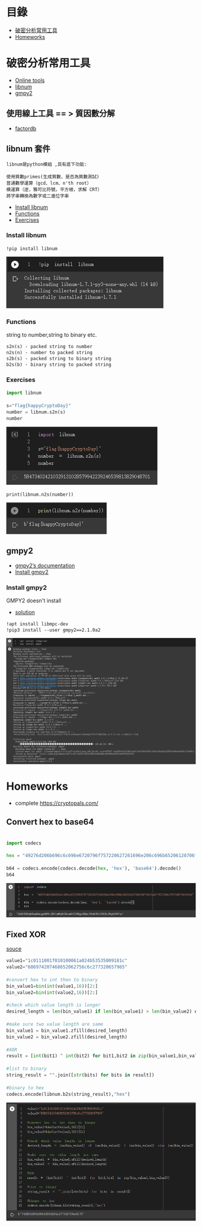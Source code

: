 # 目錄
- [破密分析常用工具](https://github.com/JimLi999/CS2021/tree/main/CTF/20210923/%E7%8F%BE%E4%BB%A3%E5%AF%86%E7%A2%BC%E4%B9%8B%E7%A0%B4%E5%AF%86%E5%88%86%E6%9E%90#%E7%A0%B4%E5%AF%86%E5%88%86%E6%9E%90%E5%B8%B8%E7%94%A8%E5%B7%A5%E5%85%B7)
- [Homeworks](https://github.com/JimLi999/CS2021/tree/main/CTF/20210923/%E7%8F%BE%E4%BB%A3%E5%AF%86%E7%A2%BC%E4%B9%8B%E7%A0%B4%E5%AF%86%E5%88%86%E6%9E%90#homeworks)

# 破密分析常用工具
- [Online tools](https://github.com/JimLi999/CS2021/tree/main/CTF/20210923/%E7%8F%BE%E4%BB%A3%E5%AF%86%E7%A2%BC%E4%B9%8B%E7%A0%B4%E5%AF%86%E5%88%86%E6%9E%90#%E4%BD%BF%E7%94%A8%E7%B7%9A%E4%B8%8A%E5%B7%A5%E5%85%B7---%E8%B3%AA%E5%9B%A0%E6%95%B8%E5%88%86%E8%A7%A3)
- [libnum](https://github.com/JimLi999/CS2021/tree/main/CTF/20210923/%E7%8F%BE%E4%BB%A3%E5%AF%86%E7%A2%BC%E4%B9%8B%E7%A0%B4%E5%AF%86%E5%88%86%E6%9E%90#libnum-%E5%A5%97%E4%BB%B6)
- [gmpy2](https://github.com/JimLi999/CS2021/tree/main/CTF/20210923/%E7%8F%BE%E4%BB%A3%E5%AF%86%E7%A2%BC%E4%B9%8B%E7%A0%B4%E5%AF%86%E5%88%86%E6%9E%90#gmpy2)

## 使用線上工具 == > 質因數分解    
- [factordb](http://factordb.com/)

## libnum 套件
```
libnum是python模組 ,具有底下功能:

使用質數primes(生成質數、是否為質數測試)
普通數學運算（gcd、lcm、n'th root）
模運算（逆，雅可比符號，平方根，求解 CRT）
將字串轉換為數字或二進位字串
```
- [Install libnum](https://github.com/JimLi999/CS2021/tree/main/CTF/20210923/%E7%8F%BE%E4%BB%A3%E5%AF%86%E7%A2%BC%E4%B9%8B%E7%A0%B4%E5%AF%86%E5%88%86%E6%9E%90#Install-libnum)
- [Functions](https://github.com/JimLi999/CS2021/tree/main/CTF/20210923/%E7%8F%BE%E4%BB%A3%E5%AF%86%E7%A2%BC%E4%B9%8B%E7%A0%B4%E5%AF%86%E5%88%86%E6%9E%90#functions)
- [Exercises](https://github.com/JimLi999/CS2021/tree/main/CTF/20210923/%E7%8F%BE%E4%BB%A3%E5%AF%86%E7%A2%BC%E4%B9%8B%E7%A0%B4%E5%AF%86%E5%88%86%E6%9E%90#exercises)

### Install libnum
```
!pip install libnum
```
![result](./libnum_install.PNG)

### Functions
string to number,string to binary etc.
```
s2n(s) - packed string to number
n2s(n) - number to packed string
s2b(s) - packed string to binary string
b2s(b) - binary string to packed string
```

### Exercises
```python
import libnum

s="flag{happyCryptoDay}"
number = libnum.s2n(s)
number
```
![result](./libnum_String2Number.PNG)

```
print(libnum.n2s(number))
```
![result](./libnum_Number2String.PNG)


## gmpy2

- [gmpy2’s documentation](https://gmpy2.readthedocs.io/en/latest/)
- [Install gmpy2](https://github.com/JimLi999/CS2021/tree/main/CTF/20210923/%E7%8F%BE%E4%BB%A3%E5%AF%86%E7%A2%BC%E4%B9%8B%E7%A0%B4%E5%AF%86%E5%88%86%E6%9E%90#install-gmpy2)

### Install gmpy2
GMPY2 doesn't install
- [solution](https://stackoverflow.com/questions/69178324/how-to-install-gmpy2-on-google-colab)

```
!apt install libmpc-dev
!pip3 install --user gmpy2==2.1.0a2
```
![result](./gmpy2_install.PNG)

# Homeworks

- complete https://cryptopals.com/ 

## Convert hex to base64
```python

import codecs

hex = "49276d206b696c6c696e6720796f757220627261696e206c696b65206120706f69736f6e6f7573206d757368726f6f6d"

b64 = codecs.encode(codecs.decode(hex, 'hex'), 'base64').decode()
b64
```
![result](./Convert_hex_to_base64.PNG)

## Fixed XOR
[souce](https://medium.com/analytics-vidhya/crypto-basics-fixed-xor-implementation-python-9cfba54f4661)

```python
value1="1c0111001f010100061a024b53535009181c"
value2="686974207468652062756c6c277320657965"

#convert hex to int then to binary
bin_value1=bin(int(value1,16))[2:] 
bin_value2=bin(int(value2,16))[2:]

#check which value length is longer
desired_length = len(bin_value1) if len(bin_value1) > len(bin_value2) else len(bin_value2)

#make sure two value length are same
bin_value1 = bin_value1.zfill(desired_length)
bin_value2 = bin_value2.zfill(desired_length)

#XOR
result = [int(bit1) ^ int(bit2) for bit1,bit2 in zip(bin_value1,bin_value2)]

#list to binary
string_result = "".join([str(bits) for bits in result])

#binary to hex
codecs.encode(libnum.b2s(string_result),"hex")
```
![result](./Fixed_XOR.PNG)